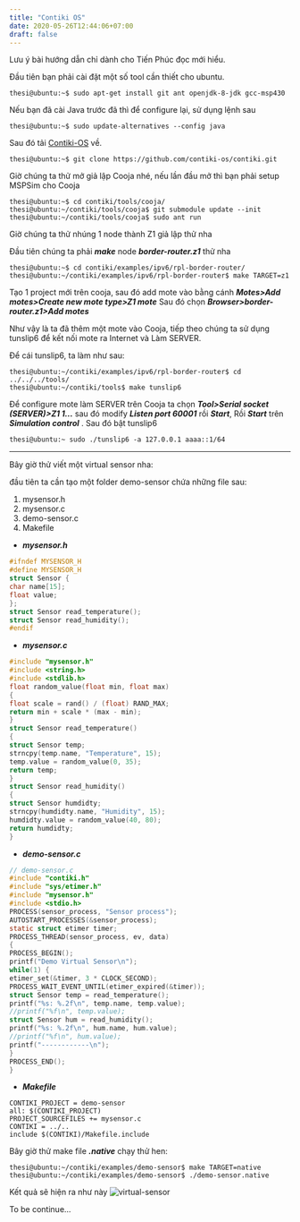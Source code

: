 ```yaml
---
title: "Contiki OS"
date: 2020-05-26T12:44:06+07:00
draft: false
---
```

Lưu ý bài hướng dẫn chỉ dành cho Tiến Phúc đọc mới hiểu.

Đầu tiên bạn phải cài đặt một số tool cần thiết cho ubuntu.

```console
thesi@ubuntu:~$ sudo apt-get install git ant openjdk-8-jdk gcc-msp430
```
Nếu bạn đã cài Java trước đã thì để configure lại, sử dụng lệnh sau
```console
thesi@ubuntu:~$ sudo update-alternatives --config java
```

Sau đó tải [Contiki-OS](https://github.com/contiki-os/contiki) về.
```console
thesi@ubuntu:~$ git clone https://github.com/contiki-os/contiki.git
```

Giờ chúng ta thử mở giả lập Cooja nhé, nếu lần đầu mở thì bạn phải setup MSPSim cho Cooja
```console
thesi@ubuntu:~$ cd contiki/tools/cooja/
thesi@ubuntu:~/contiki/tools/cooja$ git submodule update --init
thesi@ubuntu:~/contiki/tools/cooja$ sudo ant run
```
Giờ chúng ta thử nhúng 1 node thành Z1 giả lập thử nha

Đầu tiên chúng ta phải ***make*** node ***border-router.z1*** thử nha

```console
thesi@ubuntu:~$ cd contiki/examples/ipv6/rpl-border-router/
thesi@ubuntu:~/contiki/examples/ipv6/rpl-border-router$ make TARGET=z1
```
Tạo 1 project mới trên cooja, sau đó add mote vào bằng cánh ***Motes>Add motes>Create new mote type>Z1 mote***
Sau đó chọn ***Browser>border-router.z1>Add motes***

Như vậy là ta đã thêm một mote vào Cooja, tiếp theo chúng ta sử dụng tunslip6 để kết nối mote ra Internet và Làm SERVER.

Để cái tunslip6, ta làm như sau:

```console
thesi@ubuntu:~/contiki/examples/ipv6/rpl-border-router$ cd ../../../tools/
thesi@ubuntu:~/contiki/tools$ make tunslip6
```
Để configure mote làm SERVER trên Cooja ta chọn ***Tool>Serial socket (SERVER)>Z1 1...*** sau đó modify ***Listen port 60001***  rồi ***Start***, Rồi ***Start*** trên ***Simulation control*** . Sau đó bật tunslip6

```console
thesi@ubuntu:~ sudo ./tunslip6 -a 127.0.0.1 aaaa::1/64
```
________________________________________
Bây giờ thử viết một virtual sensor nha:

đầu tiên ta cần tạo một folder demo-sensor chứa những file sau:
1. mysensor.h
2. mysensor.c
3. demo-sensor.c
4. Makefile

- ***mysensor.h***
```c
#ifndef MYSENSOR_H
#define MYSENSOR_H
struct Sensor {
char name[15];
float value;
};
struct Sensor read_temperature();
struct Sensor read_humidity();
#endif
```
- ***mysensor.c***
```c
#include "mysensor.h"
#include <string.h>
#include <stdlib.h>
float random_value(float min, float max)
{
float scale = rand() / (float) RAND_MAX;
return min + scale * (max - min);
}
struct Sensor read_temperature()
{
struct Sensor temp;
strncpy(temp.name, "Temperature", 15);
temp.value = random_value(0, 35);
return temp;
}
struct Sensor read_humidity()
{
struct Sensor humdidty;
strncpy(humdidty.name, "Humidity", 15);
humdidty.value = random_value(40, 80);
return humdidty;
}
```
- ***demo-sensor.c***
```c
// demo-sensor.c
#include "contiki.h"
#include "sys/etimer.h"
#include "mysensor.h"
#include <stdio.h>
PROCESS(sensor_process, "Sensor process");
AUTOSTART_PROCESSES(&sensor_process);
static struct etimer timer;
PROCESS_THREAD(sensor_process, ev, data)
{
PROCESS_BEGIN();
printf("Demo Virtual Sensor\n");
while(1) {
etimer_set(&timer, 3 * CLOCK_SECOND);
PROCESS_WAIT_EVENT_UNTIL(etimer_expired(&timer));
struct Sensor temp = read_temperature();
printf("%s: %.2f\n", temp.name, temp.value);
//printf("%f\n", temp.value);
struct Sensor hum = read_humidity();
printf("%s: %.2f\n", hum.name, hum.value);
//printf("%f\n", hum.value);
printf("------------\n");
}
PROCESS_END();
}
```
- ***Makefile***
```console
CONTIKI_PROJECT = demo-sensor
all: $(CONTIKI_PROJECT)
PROJECT_SOURCEFILES += mysensor.c
CONTIKI = ../..
include $(CONTIKI)/Makefile.include
```

Bây giờ thử make file ***.native*** chạy thử hen:

```console
thesi@ubuntu:~/contiki/examples/demo-sensor$ make TARGET=native
thesi@ubuntu:~/contiki/examples/demo-sensor$ ./demo-sensor.native
```
Kết quả sẽ hiện ra như này
![virtual-sensor](/img/2.jpg)

To be continue...
